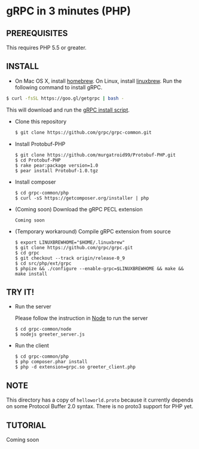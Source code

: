 gRPC in 3 minutes (PHP)
===========================

PREREQUISITES
-------------

This requires PHP 5.5 or greater.

INSTALL
-------
 - On Mac OS X, install [homebrew][]. On Linux, install [linuxbrew][]. Run the following command to install gRPC.

  ```sh
  $ curl -fsSL https://goo.gl/getgrpc | bash -
  ```
  This will download and run the [gRPC install script][].

 - Clone this repository

   ```sh
   $ git clone https://github.com/grpc/grpc-common.git
   ```

 - Install Protobuf-PHP

   ```
   $ git clone https://github.com/murgatroid99/Protobuf-PHP.git
   $ cd Protobuf-PHP
   $ rake pear:package version=1.0
   $ pear install Protobuf-1.0.tgz
   ```

 - Install composer

   ```
   $ cd grpc-common/php
   $ curl -sS https://getcomposer.org/installer | php
   ```

 - (Coming soon) Download the gRPC PECL extension

   ```
   Coming soon
   ```

 - (Temporary workaround) Compile gRPC extension from source

   ```
   $ export LINUXBREWHOME="$HOME/.linuxbrew"
   $ git clone https://github.com/grpc/grpc.git
   $ cd grpc
   $ git checkout --track origin/release-0_9
   $ cd src/php/ext/grpc
   $ phpize && ./configure --enable-grpc=$LINUXBREWHOME && make && make install
   ```


TRY IT!
-------

 - Run the server

   Please follow the instruction in [Node](https://github.com/grpc/grpc-common/tree/master/node) to run the server
   ```
   $ cd grpc-common/node
   $ nodejs greeter_server.js
   ```

 - Run the client

   ```
   $ cd grpc-common/php
   $ php composer.phar install
   $ php -d extension=grpc.so greeter_client.php
   ```

NOTE
----

This directory has a copy of `helloworld.proto` because it currently depends on
some Protocol Buffer 2.0 syntax. There is no proto3 support for PHP yet.

TUTORIAL
--------

Coming soon

[homebrew]:http://brew.sh
[linuxbrew]:https://github.com/Homebrew/linuxbrew#installation
[gRPC install script]:https://raw.githubusercontent.com/grpc/homebrew-grpc/master/scripts/install

